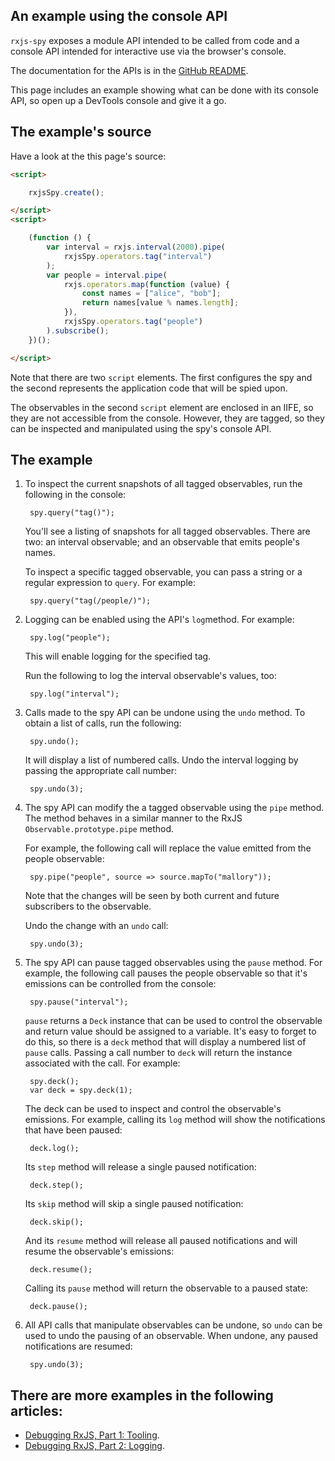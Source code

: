 ## An example using the console API

`rxjs-spy` exposes a module API intended to be called from code and a console API intended for interactive use via the browser's console.

The documentation for the APIs is in the [GitHub README](https://github.com/cartant/rxjs-spy).

This page includes an example showing what can be done with its console API, so open up a DevTools console and give it a go.

## The example's source

Have a look at the this page's source:

```html
<script>

    rxjsSpy.create();

</script>
<script>

    (function () {
        var interval = rxjs.interval(2000).pipe(
            rxjsSpy.operators.tag("interval")
        );
        var people = interval.pipe(
            rxjs.operators.map(function (value) {
                const names = ["alice", "bob"];
                return names[value % names.length];
            }),
            rxjsSpy.operators.tag("people")
        ).subscribe();
    })();

</script>
```

Note that there are two `script` elements. The first configures the spy and the second represents the application code that will be spied upon.

The observables in the second `script` element are enclosed in an IIFE, so they are not accessible from the console. However, they are tagged, so they can be inspected and manipulated using the spy's console API.

## The example

1. To inspect the current snapshots of all tagged observables, run the following in the console:

        spy.query("tag()");

    You'll see a listing of snapshots for all tagged observables. There are two: an interval observable; and an observable that emits people's names.

    To inspect a specific tagged observable, you can pass a string or a regular expression to `query`. For example:

        spy.query("tag(/people/)");

1. Logging can be enabled using the API's `log`method. For example:

        spy.log("people");

    This will enable logging for the specified tag.

    Run the following to log the interval observable's values, too:

        spy.log("interval");

1. Calls made to the spy API can be undone using the `undo` method. To obtain a list of calls, run the following:

        spy.undo();

    It will display a list of numbered calls. Undo the interval logging by passing the appropriate call number:

        spy.undo(3);

1. The spy API can modify the a tagged observable using the `pipe` method. The method behaves in a similar manner to the RxJS `Observable.prototype.pipe` method.

    For example, the following call will replace the value emitted from the people observable:

        spy.pipe("people", source => source.mapTo("mallory"));

    Note that the changes will be seen by both current and future subscribers to the observable.

    Undo the change with an `undo` call:

        spy.undo(3);

1. The spy API can pause tagged observables using the `pause` method. For example, the following call pauses the people observable so that it's emissions can be controlled from the console:

        spy.pause("interval");

    `pause` returns a `Deck` instance that can be used to control the observable and return value should be assigned to a variable. It's easy to forget to do this, so there is a `deck` method that will display a numbered list of `pause` calls. Passing a call number to `deck` will return the instance associated with the call. For example:

        spy.deck();
        var deck = spy.deck(1);

    The deck can be used to inspect and control the observable's emissions. For example, calling its `log` method will show the notifications that have been paused:

        deck.log();

    Its `step` method will release a single paused notification:

        deck.step();

    Its `skip` method will skip a single paused notification:

        deck.skip();

    And its `resume` method will release all paused notifications and will resume the observable's emissions:

        deck.resume();

    Calling its `pause` method will return the observable to a paused state:

        deck.pause();

1. All API calls that manipulate observables can be undone, so `undo` can be used to undo the pausing of an observable. When undone, any paused notifications are resumed:

        spy.undo(3);

## There are more examples in the following articles:

* [Debugging RxJS, Part 1: Tooling](https://medium.com/@cartant/debugging-rxjs-4f0340286dd3).
* [Debugging RxJS, Part 2: Logging](https://medium.com/@cartant/debugging-rxjs-part-2-logging-56904459f144).

<script>
    (function(i,s,o,g,r,a,m){i['GoogleAnalyticsObject']=r;i[r]=i[r]||function(){
    (i[r].q=i[r].q||[]).push(arguments)},i[r].l=1*new Date();a=s.createElement(o),
    m=s.getElementsByTagName(o)[0];a.async=1;a.src=g;m.parentNode.insertBefore(a,m)
    })(window,document,'script','https://www.google-analytics.com/analytics.js','ga');
    ga('create', 'UA-103034213-2', 'auto');
    ga('send', 'pageview');
</script>
<script src="https://unpkg.com/core-js/client/core.js"></script>
<script src="https://unpkg.com/rxjs@6/bundles/rxjs.umd.js"></script>
<script src="https://unpkg.com/rxjs-spy@7/bundles/rxjs-spy.umd.js"></script>
<script>

    rxjsSpy.create();

</script>
<script>

    (function () {
        var interval = rxjs.interval(2000).pipe(
            rxjsSpy.operators.tag("interval")
        );
        var people = interval.pipe(
            rxjs.operators.map(function (value) {
                const names = ["alice", "bob"];
                return names[value % names.length];
            }),
            rxjsSpy.operators.tag("people")
        ).subscribe();
    })();

</script>